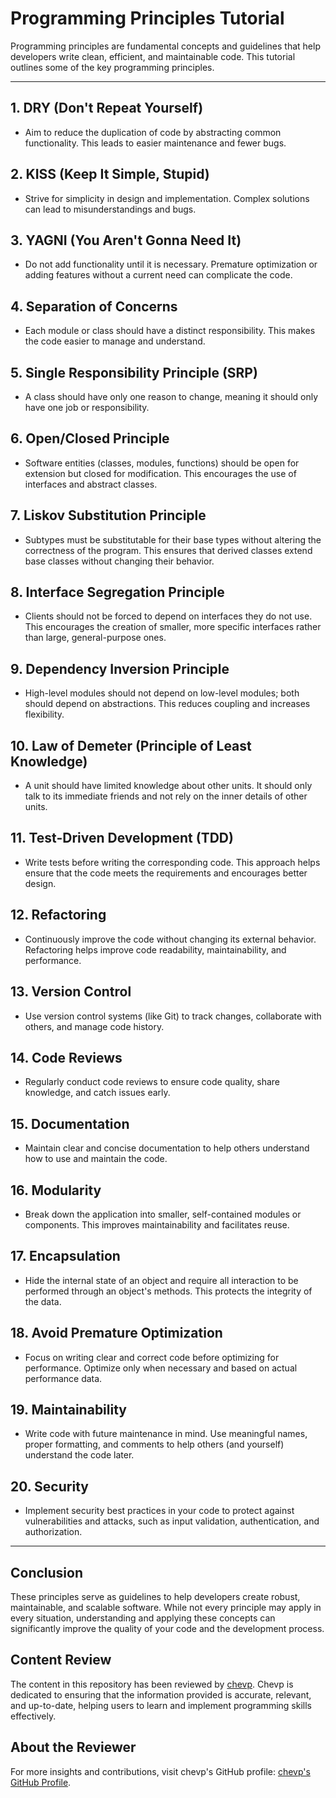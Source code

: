 
# Programming Principles Tutorial

Programming principles are fundamental concepts and guidelines that help developers write clean, efficient, and maintainable code. This tutorial outlines some of the key programming principles.

---

## 1. DRY (Don't Repeat Yourself)
- Aim to reduce the duplication of code by abstracting common functionality. This leads to easier maintenance and fewer bugs.

## 2. KISS (Keep It Simple, Stupid)
- Strive for simplicity in design and implementation. Complex solutions can lead to misunderstandings and bugs.

## 3. YAGNI (You Aren't Gonna Need It)
- Do not add functionality until it is necessary. Premature optimization or adding features without a current need can complicate the code.

## 4. Separation of Concerns
- Each module or class should have a distinct responsibility. This makes the code easier to manage and understand.

## 5. Single Responsibility Principle (SRP)
- A class should have only one reason to change, meaning it should only have one job or responsibility.

## 6. Open/Closed Principle
- Software entities (classes, modules, functions) should be open for extension but closed for modification. This encourages the use of interfaces and abstract classes.

## 7. Liskov Substitution Principle
- Subtypes must be substitutable for their base types without altering the correctness of the program. This ensures that derived classes extend base classes without changing their behavior.

## 8. Interface Segregation Principle
- Clients should not be forced to depend on interfaces they do not use. This encourages the creation of smaller, more specific interfaces rather than large, general-purpose ones.

## 9. Dependency Inversion Principle
- High-level modules should not depend on low-level modules; both should depend on abstractions. This reduces coupling and increases flexibility.

## 10. Law of Demeter (Principle of Least Knowledge)
- A unit should have limited knowledge about other units. It should only talk to its immediate friends and not rely on the inner details of other units.

## 11. Test-Driven Development (TDD)
- Write tests before writing the corresponding code. This approach helps ensure that the code meets the requirements and encourages better design.

## 12. Refactoring
- Continuously improve the code without changing its external behavior. Refactoring helps improve code readability, maintainability, and performance.

## 13. Version Control
- Use version control systems (like Git) to track changes, collaborate with others, and manage code history.

## 14. Code Reviews
- Regularly conduct code reviews to ensure code quality, share knowledge, and catch issues early.

## 15. Documentation
- Maintain clear and concise documentation to help others understand how to use and maintain the code.

## 16. Modularity
- Break down the application into smaller, self-contained modules or components. This improves maintainability and facilitates reuse.

## 17. Encapsulation
- Hide the internal state of an object and require all interaction to be performed through an object's methods. This protects the integrity of the data.

## 18. Avoid Premature Optimization
- Focus on writing clear and correct code before optimizing for performance. Optimize only when necessary and based on actual performance data.

## 19. Maintainability
- Write code with future maintenance in mind. Use meaningful names, proper formatting, and comments to help others (and yourself) understand the code later.

## 20. Security
- Implement security best practices in your code to protect against vulnerabilities and attacks, such as input validation, authentication, and authorization.

---

## Conclusion
These principles serve as guidelines to help developers create robust, maintainable, and scalable software. While not every principle may apply in every situation, understanding and applying these concepts can significantly improve the quality of your code and the development process.
## Content Review

The content in this repository has been reviewed by [chevp](https://github.com/chevp). Chevp is dedicated to ensuring that the information provided is accurate, relevant, and up-to-date, helping users to learn and implement programming skills effectively.

## About the Reviewer

For more insights and contributions, visit chevp's GitHub profile: [chevp's GitHub Profile](https://github.com/chevp).
